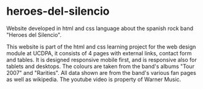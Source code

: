 # heroes-del-silencio

Website developed in html and css language about the spanish rock band "Heroes del Silencio".


This website is part of the html and css learning project for the web design module at UCDPA, it consists of 4 pages with external links, contact form and tables.
It is designed responsive mobile first, and is responsive also for tablets and desktops.
The colours are taken from the band's albums "Tour 2007" and "Rarities".
All data shown are from the band's various fan pages as well as wikipedia.
The youtube video is property of Warner Music.
